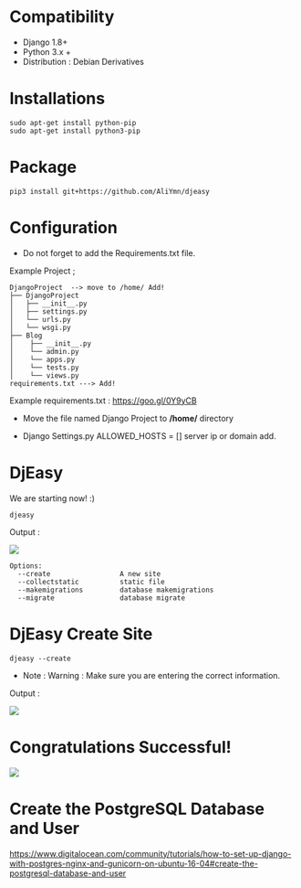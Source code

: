# Compatibility

* Django 1.8+
* Python 3.x + 
* Distribution : Debian Derivatives

# **Installations**


    sudo apt-get install python-pip
    sudo apt-get install python3-pip

# Package

    pip3 install git+https://github.com/AliYmn/djeasy



# Configuration

* Do not forget to add the Requirements.txt file.


Example Project ;

    DjangoProject  --> move to /home/ Add!
    ├── DjangoProject
    │   ├── __init__.py
    │   ├── settings.py
    │   └── urls.py
    │   └── wsgi.py
    ├── Blog
    │    ├── __init__.py
    │    └── admin.py
    │    └── apps.py
    │    └── tests.py
    │    └── views.py
    requirements.txt ---> Add!

Example requirements.txt : https://goo.gl/0Y9yCB

* Move the file named Django Project to **/home/** directory 

* Django Settings.py ALLOWED_HOSTS = []  server ip or domain add.

# DjEasy

We are starting now! :)

    djeasy
 
 Output :

<img src="http://image.prntscr.com/image/c89f074de20b43f3a9532033ff844c27.png"/>

    Options:
      --create                 A new site
      --collectstatic          static file
      --makemigrations         database makemigrations
      --migrate                database migrate


# DjEasy Create Site

    djeasy --create

* Note :  Warning : Make sure you are entering the correct information.
  
Output :
    
 <img src="http://image.prntscr.com/image/3f7c4755b4c145d8ab4e1b5cada271e4.png"/> 
  
 
# Congratulations Successful!

<img src="http://image.prntscr.com/image/fe6e3dd4bb2c4454a3f202d5f2b8fda9.png"/>

# Create the PostgreSQL Database and User

 https://www.digitalocean.com/community/tutorials/how-to-set-up-django-with-postgres-nginx-and-gunicorn-on-ubuntu-16-04#create-the-postgresql-database-and-user
    
